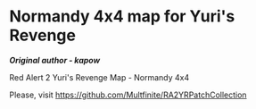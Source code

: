# Normandy 4x4 map for Yuri's Revenge

***Original author - kapow***

Red Alert 2 Yuri's Revenge Map - Normandy 4x4

Please, visit https://github.com/Multfinite/RA2YRPatchCollection
